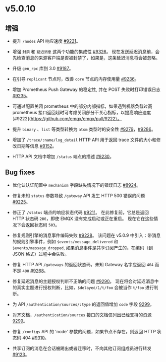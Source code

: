# v5.0.10

## 增强

- 提升 `/nodes` API 响应速度 [#9221](https://github.com/emqx/emqx/pull/9221)。

- 增强 `封禁` 和 `延迟消息` 这两个功能的集成性 [#9326](https://github.com/emqx/emqx/pull/9326)。
  现在发送延迟消息前，会先检查消息的来源客户端是否被封禁了，如果是，这条延迟消息将会被忽略。

- 升级 `gen_rpc` 库到 3.0 [#9187](https://github.com/emqx/emqx/pull/9187)。

- 在引导 `replicant` 节点时，改善 `core` 节点的内存使用量 [#9236](https://github.com/emqx/emqx/pull/9236)。

- 增加 Prometheus Push Gateway 的稳定性, 并在 POST 失败时打印错误日志 [#9235](http://github.com/emqx/emqx/pull/9235)。

- 可通过配置关闭 prometheus 中的部分内部指标，如果遇到机器负载过高 prometheus 接口返回超时可考虑关闭部分不关心指标，以提高响应速度 [#9222](https://github.com/emqx/emqx/pull/9222）。

- 提升 `binary` 、`list` 等类型转换为 `atom` 类型时的安全性 [#9279](https://github.com/emqx/emqx/pull/9279)，[#9286](https://github.com/emqx/emqx/pull/9286)。

- 增加了 `/trace/:name/log_detail` HTTP API 用于返回 trace 文件的大小和修改日期等信息 [#9152](https://github.com/emqx/emqx/pull/9152)。

- HTTP API 文档中增加 `/status` 端点的描述 [#9230](https://github.com/emqx/emqx/pull/9230)。

## Bug fixes

- 优化认认证配置中 `mechanism` 字段缺失情况下的错误日志 [#8924](https://github.com/emqx/emqx/pull/8924)。

- 修复未知 `status` 参数导致 `/gateway` API 发生 HTTP 500 错误的问题 [#9225](https://github.com/emqx/emqx/pull/9225)。

- 修正了 `/status` 端点的响应状态代码 [#9211](https://github.com/emqx/emqx/pull/9211)。
  在此修复前，它总是返回 HTTP 状态码 `200`，即使 EMQX 没有完成启动或正在重启。 现在它在这些情况下会返回状态码 `503`。

- 修复规则引擎的消息事件编码失败 [#9228](https://github.com/emqx/emqx/pull/9228)。
  该问题在 v5.0.9 中引入：带消息的规则引擎事件，例如 `$events/message_delivered` 和
  `$events/message_dropped`, 如果消息事件是共享订阅产生的，在编码（到 JSON 格式）过程中会失败。

- 修复 HTTP API `/gateways` 的返回状态码，未知 Gateway 名字应返回 `404` 而不是 `400` [#9268](https://github.com/emqx/emqx/pull/9268)。

- 修复延迟消息的主题授权判断不正确的问题 [#9290](https://github.com/emqx/emqx/pull/9290)。
  现在将会对延迟消息中的真实主题进行授权判断，比如，`$delayed/1/t/foo` 会被当作 `t/foo` 进行判断。


- 为 API `/authentication/sources/:type` 的返回值增加 `code` 字段 [9299](https://github.com/emqx/emqx/pull/9299)。

- 对齐文档，`/authentication/sources` 接口的文档仅列出已经支持的资源 [9299](https://github.com/emqx/emqx/pull/9299)。

- 修复 `/configs` API 的 'node' 参数的问题，如果节点不存在，则返回 HTTP 状态码 404 [#9310](https://github.com/emqx/emqx/pull/9310/)。

- 共享订阅的消息在会话被踢出或者迁移时，不向其他订阅组成员进行转发 [#9123](https://github.com/emqx/emqx/pull/9123)。
